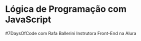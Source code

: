 #  Lógica de Programação com JavaScript
 #7DaysOfCode com Rafa Ballerini Instrutora Front-End na Alura
